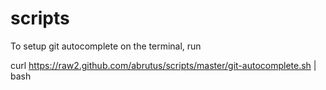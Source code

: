 scripts
=======
To setup git autocomplete on the terminal, run

   curl https://raw2.github.com/abrutus/scripts/master/git-autocomplete.sh |  bash
